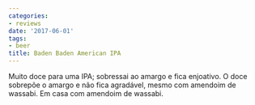 ```yaml
---
categories:
- reviews
date: '2017-06-01'
tags:
- beer
title: Baden Baden American IPA
---
```


Muito doce para uma IPA; sobressai ao amargo e fica enjoativo. O doce sobrepõe o amargo e não fica agradável, mesmo com amendoim de wassabi. Em casa com amendoim de wassabi.